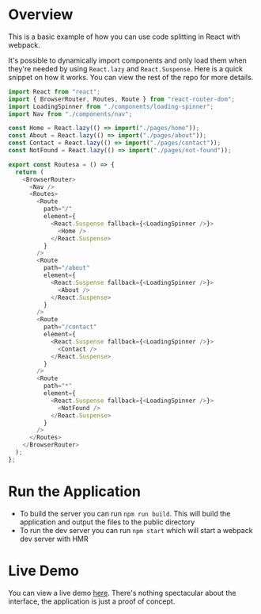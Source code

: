 # Overview 

This is a basic example of how you can use code splitting in React with webpack.

It's possible to dynamically import components and only load them when they're needed by using `React.lazy` and `React.Suspense`. Here is a quick snippet on how it works. You can view the rest of the repo for more details.

```typescript
import React from "react";
import { BrowserRouter, Routes, Route } from "react-router-dom";
import LoadingSpinner from "./components/loading-spinner";
import Nav from "./components/nav";

const Home = React.lazy(() => import("./pages/home"));
const About = React.lazy(() => import("./pages/about"));
const Contact = React.lazy(() => import("./pages/contact"));
const NotFound = React.lazy(() => import("./pages/not-found"));

export const Routesa = () => {
  return (
    <BrowserRouter>
      <Nav />
      <Routes>
        <Route
          path="/"
          element={
            <React.Suspense fallback={<LoadingSpinner />}>
              <Home />
            </React.Suspense>
          }
        />
        <Route
          path="/about"
          element={
            <React.Suspense fallback={<LoadingSpinner />}>
              <About />
            </React.Suspense>
          }
        />
        <Route
          path="/contact"
          element={
            <React.Suspense fallback={<LoadingSpinner />}>
              <Contact />
            </React.Suspense>
          }
        />
        <Route
          path="*"
          element={
            <React.Suspense fallback={<LoadingSpinner />}>
              <NotFound />
            </React.Suspense>
          }
        />
      </Routes>
    </BrowserRouter>
  );
};
```

# Run the Application

- To build the server you can run `npm run build`. This will build the application and output the files to the public directory
- To run the dev server you can run `npm start` which will start a webpack dev server with HMR

# Live Demo

You can view a live demo [here](https://react-code-splitting-example.vercel.app/). There's nothing spectacular about the interface, the application is just a proof of concept.
